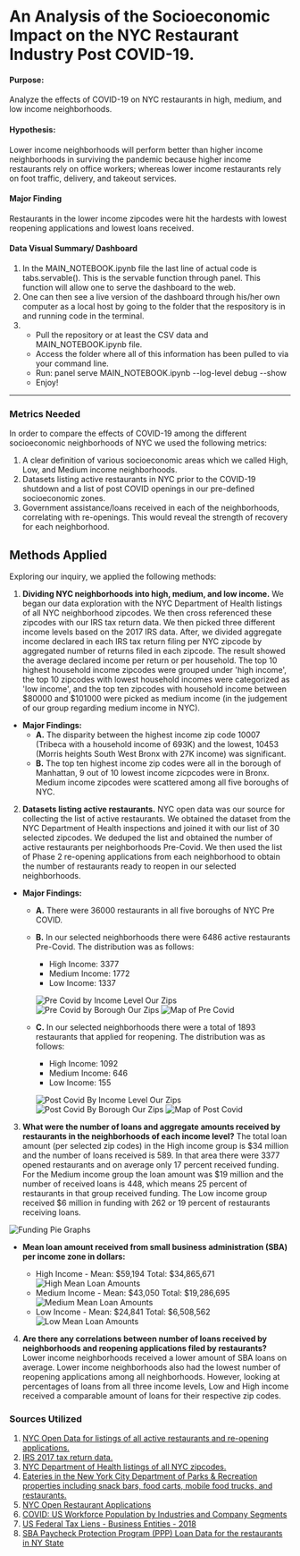 
# An Analysis of the Socioeconomic Impact on the NYC Restaurant Industry Post COVID-19. 
#### **Purpose:**
Analyze the effects of COVID-19 on NYC restaurants in high, medium, and low income neighborhoods. 

#### **Hypothesis:**
Lower income neighborhoods will perform better than higher income neighborhoods in surviving the pandemic because higher income restaurants rely on office workers; whereas lower income restaurants rely on foot traffic, delivery, and takeout services. 

#### **Major Finding**
Restaurants in the lower income zipcodes were hit the hardests with lowest reopening applications and lowest loans received. 

#### **Data Visual Summary/ Dashboard**
1. In the MAIN_NOTEBOOK.ipynb file the last line of actual code is tabs.servable(). This is the servable function through panel. This function will allow one to serve the dashboard to the web.
2. One can then see a live version of the dashboard through his/her own computer as a local host by going to the folder that the respository is in and running code in the terminal.
3. - Pull the repository or at least the CSV data and MAIN_NOTEBOOK.ipynb file.
   - Access the folder where all of this information has been pulled to via your command line.
   - Run: panel serve MAIN_NOTEBOOK.ipynb --log-level debug --show
   - Enjoy!
 

-----------------------------------------------------------
### **Metrics Needed**
In order to compare the effects of COVID-19 among the different socioeconomic neighborhoods of NYC we used the following metrics: 
1. A clear definition of various socioeconomic areas which we called High, Low, and Medium income neighborhoods.
2. Datasets listing active restaurants in NYC prior to the COVID-19 shutdown and a list of post COVID openings in our pre-defined socioeconomic zones. 
3. Government assistance/loans received in each of the neighborhoods, correlating with re-openings. This would reveal the strength of recovery for each neighborhood. 

## **Methods Applied** 
Exploring our inquiry, we applied the following methods: 
1. **Dividing NYC neighborhoods into high, medium, and low income.** We began our data exploration with the NYC Department of Health listings of all NYC neighborhood zipcodes. We then cross referenced these zipcodes with our IRS tax return data. We then picked three different income levels based on the 2017 IRS data. After, we divided aggregate income declared in each IRS tax return filing per NYC zipcode by aggregated number of returns filed in each zipcode. The result showed the average declared income per return or per household. The top 10 highest household income zipcodes were grouped under 'high income', the top 10 zipcodes with lowest household incomes were categorized as 'low income', and the top ten zipcodes with household income between $80000 and $101000 were picked as medium income (in the judgement of our group regarding medium income in NYC). 
  - **Major Findings:** 
    - **A.** The disparity between the highest income zip code 10007 (Tribeca with a household income of 693K) and the lowest, 10453 (Morris heights South West Bronx with 27K income) was significant. 
    -  **B.** The top ten highest income zip codes were all in the borough of Manhattan, 9 out of 10 lowest income zicpcodes were in Bronx. Medium income zipcodes were scattered among all five boroughs of NYC.
2. **Datasets listing active restaurants.** NYC open data was our source for collecting the list of active restaurants. We obtained the dataset from the NYC Department of Health inspections and joined it with our list of 30 selected zipcodes. We deduped the list and obtained the number of active restaurants per neighborhoods Pre-Covid. We then used the list of Phase 2 re-opening applications from each neighborhood to obtain the number of restaurants ready to reopen in our selected neighborhoods.
  - **Major Findings:** 
    - **A.** There were 36000 restaurants in all five boroughs of NYC Pre COVID.
    - **B.** In our selected neighborhoods there were 6486 active restaurants Pre-Covid. The distribution was as follows: 
        - High Income: 3377
        - Medium Income: 1772
        - Low Income: 1337
        
        ![Pre Covid by Income Level Our Zips](bokeh_plot-19.png)
        ![Pre Covid by Borough Our Zips](bokeh_plot-20.png)
        ![Map of Pre Covid](nathalie_pre_covid_map.png)
    - **C.** In our selected neighborhoods there were a total of 1893 restaurants that applied for reopening. The distribution was as follows: 
        - High Income: 1092
        - Medium Income: 646
        - Low Income: 155
        
        ![Post Covid By Income Level Our Zips](A_Team/README_photos/bokeh_plot-13.png)
        ![Post Covid By Borough Our Zips](bokeh_plot-12.png)
        ![Map of Post Covid](chart_for_nathalie.png)



3. **What were the number of loans and aggregate amounts received by restaurants in the neighborhoods of each income level?**
The total loan amount (per selected zip codes) in the High income group is $34 million and the number of loans received is 589. In that area there were 3377 opened restaurants and on average only 17 percent received funding. For the Medium income group the loan amount was $19 million and the number of received loans is 448, which means 25 percent of restaurants in that group received funding. The Low income group received $6 million in funding with 262 or 19 percent of restaurants receiving loans.

![Funding Pie Graphs](junaid_7.png)

  - **Mean loan amount received from small business administration (SBA) per income zone in dollars:**
 
    - High Income - Mean: $59,194 Total: $34,865,671
    ![High Mean Loan Amounts](bokeh_plot-14.png)
    - Medium Income - Mean: $43,050 Total: $19,286,695
    ![Medium Mean Loan Amounts](junaid_2.png)
    - Low Income - Mean: $24,841 Total: $6,508,562
    ![Low Mean Loan Amounts](junaid_1.png)
4. **Are there any correlations between number of loans received by neighborhoods and reopening applications filed by restaurants?**
Lower income neighborhoods received a lower amount of SBA loans on average. Lower income neighborhoods also had the lowest number of reopening applications among all neighborhoods. However, looking at percentages of loans from all three income levels, Low and High income received a comparable amount of loans for their respective zip codes.
  
  ### **Sources Utilized**
1. [NYC Open Data for listings of all active restaurants and re-opening applications.](https://opendata.cityofnewyork.us/)
2. [IRS 2017 tax return data.](https://www.irs.gov/statistics/soi-tax-stats-individual-income-tax-statistics-2017-zip-code-data-soi)
3. [NYC Department of Health listings of all NYC zipcodes.](https://www.health.ny.gov/statistics/cancer/registry/appendix/neighborhoods.htm)
4. [Eateries in the New York City Department of Parks & Recreation properties including snack bars, food carts, mobile food trucks, and restaurants.](https://data.cityofnewyork.us/Recreation/Directory-of-Eateries/8792-ebcp)
5. [NYC Open Restaurant Applications](https://data.cityofnewyork.us/Transportation/Open-Restaurant-Applications/pitm-atqc/data)
6. [COVID: US Workforce Population by Industries and Company Segments](https://aws.amazon.com/marketplace/pp/prodview-3yow3g2ymr7pe?qid=1596893861758&sr=0-25&ref_=srh_res_product_title#overview)
7. [US Federal Tax Liens - Business Entities - 2018](https://aws.amazon.com/marketplace/pp/prodview-u5kbll3f6i43m?qid=1596893861758&sr=0-27&ref_=srh_res_product_title#overview)
8. [SBA Paycheck Protection Program (PPP) Loan Data for the restaurants in NY State](https://www.kaggle.com/govtrades/sba-paycheck-protection-program-loan-data/notebooks)
